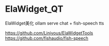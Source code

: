 # ElaWidget_QT
ElaWidget美化
ollam serve chat   + fish-speech tts

https://github.com/Liniyous/ElaWidgetTools
https://github.com/fishaudio/fish-speech
